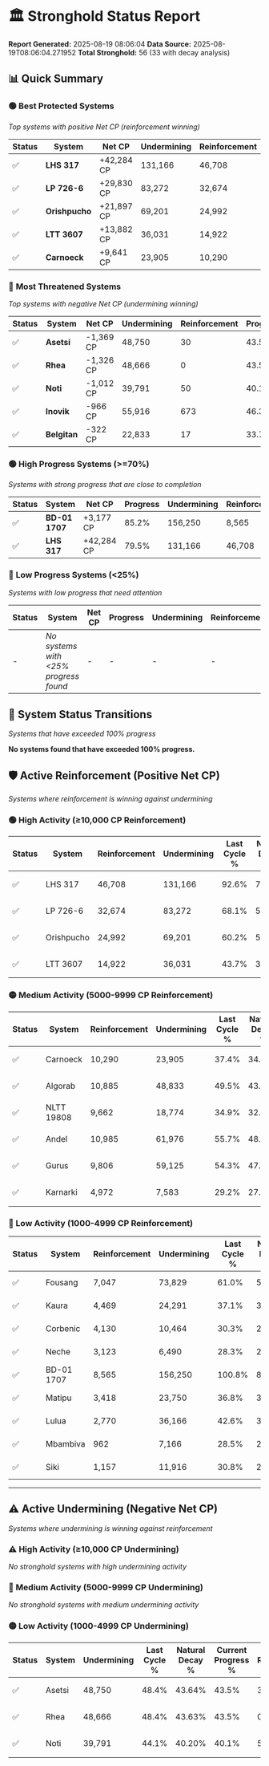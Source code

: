 # 🏛️ Stronghold Status Report

**Report Generated:** 2025-08-19 08:06:04
**Data Source:** 2025-08-19T08:06:04.271952
**Total Stronghold:** 56 (33 with decay analysis)

## 📊 Quick Summary

### 🟢 **Best Protected Systems**
*Top systems with positive Net CP (reinforcement winning)*

| Status | System | Net CP | Undermining | Reinforcement | Progress |
|--------|--------|--------|-------------|---------------|----------|
| ✅ | **LHS 317** | +42,284 CP | 131,166 | 46,708 | 79.5% |
| ✅ | **LP 726-6** | +29,830 CP | 83,272 | 32,674 | 59.8% |
| ✅ | **Orishpucho** | +21,897 CP | 69,201 | 24,992 | 53.3% |
| ✅ | **LTT 3607** | +13,882 CP | 36,031 | 14,922 | 40.1% |
| ✅ | **Carnoeck** | +9,641 CP | 23,905 | 10,290 | 35.0% |

### 🔴 **Most Threatened Systems**
*Top systems with negative Net CP (undermining winning)*

| Status | System | Net CP | Undermining | Reinforcement | Progress |
|--------|--------|--------|-------------|---------------|----------|
| ✅ | **Asetsi** | -1,369 CP | 48,750 | 30 | 43.5% |
| ✅ | **Rhea** | -1,326 CP | 48,666 | 0 | 43.5% |
| ✅ | **Noti** | -1,012 CP | 39,791 | 50 | 40.1% |
| ✅ | **Inovik** | -966 CP | 55,916 | 673 | 46.3% |
| ✅ | **Belgitan** | -322 CP | 22,833 | 17 | 33.7% |

### 🟢 **High Progress Systems (>=70%)**
*Systems with strong progress that are close to completion*

| Status | System | Net CP | Progress | Undermining | Reinforcement |
|--------|--------|--------|----------|-------------|---------------|
| ✅ | **BD-01 1707** | +3,177 CP | 85.2% | 156,250 | 8,565 |
| ✅ | **LHS 317** | +42,284 CP | 79.5% | 131,166 | 46,708 |

### 🔴 **Low Progress Systems (<25%)**
*Systems with low progress that need attention*

| Status | System | Net CP | Progress | Undermining | Reinforcement |
|--------|--------|--------|----------|-------------|---------------|
| - | *No systems with <25% progress found* | - | - | - | - |
## 🔄 System Status Transitions
*Systems that have exceeded 100% progress*

**No systems found that have exceeded 100% progress.**

## 🛡️ Active Reinforcement (Positive Net CP)
*Systems where reinforcement is winning against undermining*

### 🟢 High Activity (≥10,000 CP Reinforcement)

| Status | System | Reinforcement | Undermining | Last Cycle % | Natural Decay % | Current Progress % | Current CP | Net CP | Activity |
|--------|--------|---------------|-------------|--------------|-----------------|-------------------|------------|--------|----------|
| ✅ | LHS 317 | 46,708 | 131,166 | 92.6% | 75.27% | 79.5% | 795,000 | +42,284 | 🟢 High Reinforcement |
| ✅ | LP 726-6 | 32,674 | 83,272 | 68.1% | 56.82% | 59.8% | 598,000 | +29,830 | 🟢 High Reinforcement |
| ✅ | Orishpucho | 24,992 | 69,201 | 60.2% | 51.11% | 53.3% | 532,999 | +21,897 | 🟢 High Reinforcement |
| ✅ | LTT 3607 | 14,922 | 36,031 | 43.7% | 38.71% | 40.1% | 401,000 | +13,882 | 🟢 High Reinforcement |

### 🟡 Medium Activity (5000-9999 CP Reinforcement)

| Status | System | Reinforcement | Undermining | Last Cycle % | Natural Decay % | Current Progress % | Current CP | Net CP | Activity |
|--------|--------|---------------|-------------|--------------|-----------------|-------------------|------------|--------|----------|
| ✅ | Carnoeck | 10,290 | 23,905 | 37.4% | 34.04% | 35.0% | 350,000 | +9,641 | 🟡 Medium Reinforcement |
| ✅ | Algorab | 10,885 | 48,833 | 49.5% | 43.66% | 44.6% | 446,000 | +9,449 | 🟡 Medium Reinforcement |
| ✅ | NLTT 19808 | 9,662 | 18,774 | 34.9% | 32.08% | 33.0% | 330,000 | +9,228 | 🟡 Medium Reinforcement |
| ✅ | Andel | 10,985 | 61,976 | 55.7% | 48.61% | 49.5% | 495,000 | +8,853 | 🟡 Medium Reinforcement |
| ✅ | Gurus | 9,806 | 59,125 | 54.3% | 47.60% | 48.4% | 484,000 | +7,982 | 🟡 Medium Reinforcement |
| ✅ | Karnarki | 4,972 | 7,583 | 29.2% | 27.88% | 28.4% | 284,000 | +5,197 | 🟡 Medium Reinforcement |

### 🔴 Low Activity (1000-4999 CP Reinforcement)

| Status | System | Reinforcement | Undermining | Last Cycle % | Natural Decay % | Current Progress % | Current CP | Net CP | Activity |
|--------|--------|---------------|-------------|--------------|-----------------|-------------------|------------|--------|----------|
| ✅ | Fousang | 7,047 | 73,829 | 61.0% | 53.15% | 53.6% | 536,000 | +4,455 | 🔵 Low Reinforcement |
| ✅ | Kaura | 4,469 | 24,291 | 37.1% | 34.29% | 34.7% | 347,000 | +4,077 | 🔵 Low Reinforcement |
| ✅ | Corbenic | 4,130 | 10,464 | 30.3% | 28.90% | 29.3% | 293,000 | +4,026 | 🔵 Low Reinforcement |
| ✅ | Neche | 3,123 | 6,490 | 28.3% | 27.38% | 27.7% | 276,999 | +3,188 | 🔵 Low Reinforcement |
| ✅ | BD-01 1707 | 8,565 | 156,250 | 100.8% | 84.88% | 85.2% | 852,000 | +3,177 | 🔵 Low Reinforcement |
| ✅ | Matipu | 3,418 | 23,750 | 36.8% | 34.09% | 34.4% | 344,000 | +3,068 | 🔵 Low Reinforcement |
| ✅ | Lulua | 2,770 | 36,166 | 42.6% | 38.81% | 39.0% | 390,000 | +1,853 | 🔵 Low Reinforcement |
| ✅ | Mbambiva | 962 | 7,166 | 28.5% | 27.69% | 27.8% | 278,000 | +1,121 | 🔵 Low Reinforcement |
| ✅ | Siki | 1,157 | 11,916 | 30.8% | 29.49% | 29.6% | 296,000 | +1,091 | 🔵 Low Reinforcement |


---

## ⚠️ Active Undermining (Negative Net CP)
*Systems where undermining is winning against reinforcement*

### ⚠️ High Activity (≥10,000 CP Undermining)

*No stronghold systems with high undermining activity*

### 🔶 Medium Activity (5000-9999 CP Undermining)

*No stronghold systems with medium undermining activity*

### 🟡 Low Activity (1000-4999 CP Undermining)

| Status | System | Undermining | Last Cycle % | Natural Decay % | Current Progress % | Reinforcement | Current CP | Net CP | Activity |
|--------|--------|-------------|--------------|-----------------|-------------------|---------------|------------|--------|----------|
| ✅ | Asetsi | 48,750 | 48.4% | 43.64% | 43.5% | 30 | 435,000 | -1,369 | 🟡 Low Undermining |
| ✅ | Rhea | 48,666 | 48.4% | 43.63% | 43.5% | 0 | 435,000 | -1,326 | 🟡 Low Undermining |
| ✅ | Noti | 39,791 | 44.1% | 40.20% | 40.1% | 50 | 401,000 | -1,012 | 🟡 Low Undermining |
